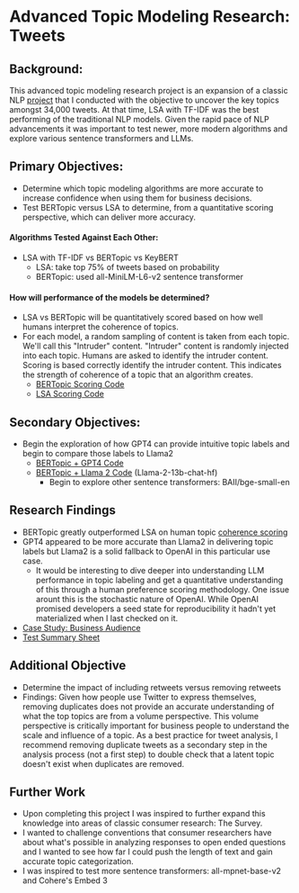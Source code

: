 # Advanced Topic Modeling Research: Tweets

## Background:
This advanced topic modeling research project is an expansion of a classic NLP [project](https://github.com/Jenni-Hawk/NLP_TopicModeling/blob/main/NLP_Presentation.pdf) that I conducted with the objective to uncover the key topics amongst 34,000 tweets. At that time, LSA with TF-IDF was the best performing of the traditional NLP models. Given the rapid pace of NLP advancements it was important to test newer, more modern algorithms and explore various sentence transformers and LLMs.

## Primary Objectives: 
- Determine which topic modeling algorithms are more accurate to increase confidence when using them for business decisions.
- Test BERTopic versus LSA to determine, from a quantitative scoring perspective, which can deliver more accuracy.

#### Algorithms Tested Against Each Other:
- LSA with TF-IDF vs BERTopic vs KeyBERT
  - LSA: take top 75% of tweets based on probability
  - BERTopic: used all-MiniLM-L6-v2 sentence transformer
 
#### How will performance of the models be determined?</ins>
- LSA vs BERTopic will be quantitatively scored based on how well humans interpret the coherence of topics.
- For each model, a random sampling of content is taken from each topic. We'll call this "Intruder" content. "Intruder" content is randomly injected into each topic. Humans are asked to identify the intruder content. Scoring is based correctly identify the intruder content. This indicates the strength of coherence of a topic that an algorithm creates.
  - [BERTopic Scoring Code](https://github.com/Jenni-Hawk/Advanced_Topic_Modeling/blob/main/BERTopic_Scoring_WITH_RETWEETS.ipynb)
  - [LSA Scoring Code](https://github.com/Jenni-Hawk/Advanced_Topic_Modeling/blob/main/LSA_Scoring_WITH_RETWEETS_Intruders.ipynb)

## Secondary Objectives: 
- Begin the exploration of how GPT4 can provide intuitive topic labels and begin to compare those labels to Llama2
  - [BERTopic + GPT4 Code](https://github.com/Jenni-Hawk/Advanced_Topic_Modeling/blob/main/BERTopic_GPT4_retweets_copy.ipynb)
  - [BERTopic + Llama 2 Code](https://github.com/Jenni-Hawk/Advanced_Topic_Modeling/blob/main/Llama2_retweets_BAAI.ipynb) (Llama-2-13b-chat-hf)
    - Begin to explore other sentence transformers: BAII/bge-small-en

## Research Findings
- BERTopic greatly outperformed LSA on human topic [coherence scoring](https://github.com/Jenni-Hawk/Advanced_Topic_Modeling/blob/main/Test%20Summary.pdf)
- GPT4 appeared to be more accurate than Llama2 in delivering topic labels but Llama2 is a solid fallback to OpenAI in this particular use case.
  - It would be interesting to dive deeper into understanding LLM performance in topic labeling and get a quantitative understanding of this through a human preference scoring methodology. One issue arount this is the stochastic nature of OpenAI. While OpenAI promised developers a seed state for reproducibility it hadn't yet materialized when I last checked on it. 
- [Case Study: Business Audience](https://github.com/Jenni-Hawk/Advanced_Topic_Modeling/blob/main/Tweets%20Case%20Study%20Tech.pdf)
- [Test Summary Sheet](https://github.com/Jenni-Hawk/Advanced_Topic_Modeling/blob/main/Test%20Summary.pdf)

## Additional Objective
- Determine the impact of including retweets versus removing retweets
- Findings: Given how people use Twitter to express themselves, removing duplicates does not provide an accurate understanding of what the top topics are from a volume perspective. This volume perspective is critically important for business people to understand the scale and influence of a topic. As a best practice for tweet analysis, I recommend removing duplicate tweets as a secondary step in the analysis process (not a first step) to double check that a latent topic doesn't exist when duplicates are removed. 

## Further Work
- Upon completing this project I was inspired to further expand this knowledge into areas of classic consumer research: The Survey.
- I wanted to challenge conventions that consumer researchers have about what's possible in analyzing responses to open ended questions and I wanted to see how far I could push the length of text and gain accurate topic categorization.
- I was inspired to test more sentence transformers: all-mpnet-base-v2 and Cohere's Embed 3


